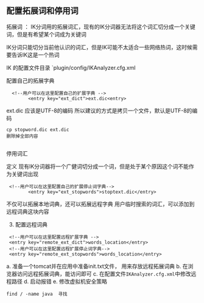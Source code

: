 
## 配置拓展词和停用词

拓展词 ： IK分词用的拓展词汇，现有的IK分词器无法将这个词汇切分成一个关键词，但是有希望某个词成为关键词

IK分词只能切分当前他认识的词汇，但是IK可能不太适合一些网络热词，这时候需要告诉IK这是一个热词

IK 的配置文件目录 `plugin/config/IKAnalyzer.cfg.xml

配置自己的拓展字典

```
  <!--用户可以在这里配置自己的扩展字典 -->
        <entry key="ext_dict">ext.dic<entry>

```

ext.dic 应该是UTF-8的编码
所以建议的方式是拷贝一个文件，默认是UTF-8的编码

```
cp stopword.dic ext.dic
删除掉全部内容


```

停用词汇

定义 现有IK分词器将一个广健词切分成一个词，但是处于某个原因这个词不能作为关键词出现

```
 <!--用户可以在这里配置自己的扩展停止词字典-->
        <entry key="ext_stopwords">stoptext.dic</entry>
```

不仅可以拓展本地词典，还可以拓展远程字典
用户临时搜索的词汇，可以添加到远程词典这块内容

3. 配置远程词典

```
 <!--用户可以在这里配置远程扩展字典 -->
 <entry key="remote_ext_dict">words_location</entry>
 <!--用户可以在这里配置远程扩展停止词字典-->
 <entry key="remote_ext_stopwords">words_location</entry>

```

a. 准备一个tomcat并在应用中准备init.txt文件， 用来存放远程拓展词典
b. 在浏览器访问远程拓展词典，能访问即可
c. 在配置文件`IKAnalyzer.cfg.xml`中修改远程路径
d. 启动报错
e. 修改虚拟机安全策略

```
find / -name java  寻找
```


